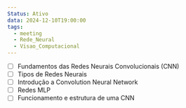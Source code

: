 ```yaml
---
Status: Ativo
data: 2024-12-10T19:00:00
tags:
  - meeting
  - Rede_Neural
  - Visao_Computacional
---
```

- [ ] Fundamentos das Redes Neurais Convolucionais (CNN)
- [ ] Tipos de Redes Neurais 
- [ ] Introdução a Convolution Neural Network
- [ ] Redes MLP
- [ ] Funcionamento e estrutura de uma CNN
